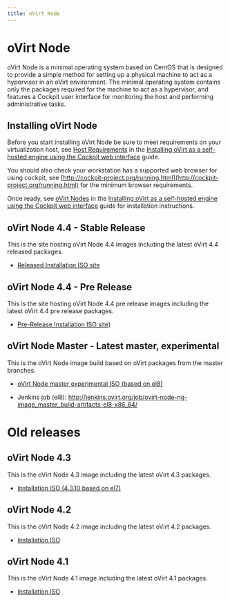```yaml
---
title: oVirt Node
---
```

# oVirt Node

oVirt Node is a minimal operating system based on CentOS that is designed to provide a simple method for setting up a
physical machine to act as a hypervisor in an oVirt environment. The minimal operating system contains only the packages
required for the machine to act as a hypervisor, and features a Cockpit user interface for monitoring the host and
performing administrative tasks.

## Installing oVirt Node

Before you start installing oVirt Node be sure to meet requirements on your virtualization host, see
[Host Requirements](/documentation/installing_ovirt_as_a_self-hosted_engine_using_the_command_line/#host-requirements) in the
[Installing oVirt as a self-hosted engine using the Cockpit web interface](/documentation/installing_ovirt_as_a_self-hosted_engine_using_the_command_line/) guide.

You should also check your workstation has a supported web browser for using cockpit, see [http://cockpit-project.org/running.html](http://cockpit-project.org/running.html)
for the minimum browser requirements.

Once ready, see
[oVirt Nodes](/documentation/installing_ovirt_as_a_self-hosted_engine_using_the_command_line/#Red_Hat_Virtualization_Hosts_SHE_cli_deploy) in the
[Installing oVirt as a self-hosted engine using the Cockpit web interface](/documentation/installing_ovirt_as_a_self-hosted_engine_using_the_command_line/)
guide for installation instructions.

## oVirt Node 4.4 - Stable Release

This is the site hosting oVirt Node 4.4 images including the latest oVirt 4.4 released packages.

* [Released Installation ISO site](https://resources.ovirt.org/pub/ovirt-4.4/iso/ovirt-node-ng-installer/)

## oVirt Node 4.4 - Pre Release

This is the site hosting oVirt Node 4.4 pre release images including the latest oVirt 4.4 pre release packages.

* [Pre-Release Installation ISO site)](https://resources.ovirt.org/pub/ovirt-4.4-pre/iso/ovirt-node-ng-installer/)

## oVirt Node Master - Latest master, experimental

This is the oVirt Node image build based on oVirt packages from the master branches.

* [oVirt Node master experimental ISO (based on el8)](http://jenkins.ovirt.org/job/ovirt-node-ng-image_master_build-artifacts-el8-x86_64/lastSuccessfulBuild/artifact/exported-artifacts/latest-installation-iso.html)

* Jenkins job (el8): <http://jenkins.ovirt.org/job/ovirt-node-ng-image_master_build-artifacts-el8-x86_64/>

# Old releases

## oVirt Node 4.3

This is the oVirt Node 4.3 image including the latest oVirt 4.3 packages.

* [Installation ISO (4.3.10 based on el7)](https://resources.ovirt.org/pub/ovirt-4.3/iso/ovirt-node-ng-installer/4.3.10-2020060117/el7/ovirt-node-ng-installer-4.3.10-2020060117.el7.iso)

## oVirt Node 4.2

This is the oVirt Node 4.2 image including the latest oVirt 4.2 packages.

* [Installation ISO](https://resources.ovirt.org/pub/ovirt-4.2/iso/ovirt-node-ng-installer/4.2.0-2019012210.el7/ovirt-node-ng-installer-4.2.0-2019012210.el7.iso)

## oVirt Node 4.1

This is the oVirt Node 4.1 image including the latest oVirt 4.1 packages.

* [Installation ISO](https://resources.ovirt.org/pub/ovirt-4.1/iso/ovirt-node-ng-installer-ovirt/4.1-2018012411/ovirt-node-ng-installer-ovirt-4.1-2018012411.iso)
